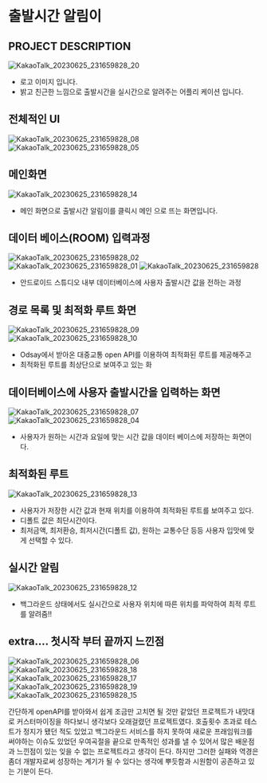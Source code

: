 # 출발시간 알림이

## PROJECT DESCRIPTION
![KakaoTalk_20230625_231659828_20](https://github.com/hacs2772/Screen/assets/107793142/610f3d14-b104-49c0-8157-9bcf584f2b9b)
  - 로고 이미지 입니다.
  - 밝고 친근한 느낌으로 출발시간을 실시간으로 알려주는 어플리 케이션 입니다.


## 전체적인 UI
![KakaoTalk_20230625_231659828_08](https://github.com/hacs2772/Screen/assets/107793142/3a4803e9-56ed-41e2-94cd-fa57f67b8a4d)
![KakaoTalk_20230625_231659828_05](https://github.com/hacs2772/Screen/assets/107793142/7998e80b-f33b-46ca-a4a2-461bb1f0e32f)

## 메인화면
![KakaoTalk_20230625_231659828_14](https://github.com/hacs2772/Screen/assets/107793142/1620c054-9235-44c1-b796-8b9847d6a3fe)
 - 메인 화면으로 출발시간 알림이를 클릭시 메인 으로 뜨는 화면입니다.

## 데이터 베이스(ROOM) 입력과정
![KakaoTalk_20230625_231659828_02](https://github.com/hacs2772/Screen/assets/107793142/10fb0c05-f6e7-4e3f-8f5a-da4e78bbcd9f)
![KakaoTalk_20230625_231659828_01](https://github.com/hacs2772/Screen/assets/107793142/7f5dc521-6496-45f2-affd-197c0b829f9f)
![KakaoTalk_20230625_231659828](https://github.com/hacs2772/Screen/assets/107793142/9944721f-abaa-4ec8-a86d-a5c6c99009d4)
 - 안드로이드 스튜디오 내부 데이터베이스에 사용자 출발시간 값을 전하는 과정</br>

## 경로 목록 및 최적화 루트 화면
![KakaoTalk_20230625_231659828_09](https://github.com/hacs2772/Screen/assets/107793142/c80d897d-72c7-4c82-af73-1d84ddf25b01)
![KakaoTalk_20230625_231659828_10](https://github.com/hacs2772/Screen/assets/107793142/4048a508-9c18-4eed-88b8-ba7ff5de87f9)

 - Odsay에서 받아온 대중교통 open API를 이용하여 최적화된 루트를 제공해주고
 - 최적화된 루트를 최상단으로 보여주고 있는 화

## 데이터베이스에 사용자 출발시간을 입력하는 화면
![KakaoTalk_20230625_231659828_07](https://github.com/hacs2772/Screen/assets/107793142/f221ebc8-fa45-4dc8-8018-dab2d3e776f9)
![KakaoTalk_20230625_231659828_04](https://github.com/hacs2772/Screen/assets/107793142/e78ce2a2-31ee-4610-a2ee-4b952dc94511)

 - 사용자가 원하는 시간과 요일에 맞는 시간 값을 데이터 베이스에 저장하는 화면이다.

## 최적화된 루트
![KakaoTalk_20230625_231659828_13](https://github.com/hacs2772/Screen/assets/107793142/86d1cbd4-1df5-4b06-971d-1b64d04383e7)

 - 사용자가 저장한 시간 값과 현재 위치를 이용하여 최적화된 루트를 보여주고 있다.
 - 디폴트 값은 최단시간이다.
 - 최저금액, 최저환승, 최저시간(디폴트 값), 원하는 교통수단 등등 사용자 입맛에 맞게 선택할 수 있다.

## 실시간 알림
![KakaoTalk_20230625_231659828_12](https://github.com/hacs2772/Screen/assets/107793142/9f1cee43-d460-4832-8e71-fcf518bdcc3c)

 - 백그라운드 상태에서도 실시간으로 사용자 위치에 따른 위치를 파악하여 최적 루트를 알려줌!!






## extra.... 첫시작 부터 끝까지 느낀점
![KakaoTalk_20230625_231659828_06](https://github.com/hacs2772/Screen/assets/107793142/4d0ad5e0-e008-41ba-a687-90bba98ac3da)
![KakaoTalk_20230625_231659828_18](https://github.com/hacs2772/Screen/assets/107793142/b46fc625-3962-4e28-ab50-f7e991150aee)
![KakaoTalk_20230625_231659828_17](https://github.com/hacs2772/Screen/assets/107793142/bca254b5-a078-498b-8a0f-686493e98886)
![KakaoTalk_20230625_231659828_19](https://github.com/hacs2772/Screen/assets/107793142/502b1ff4-07b9-446f-8644-dde99f5db3f2)
![KakaoTalk_20230625_231659828_15](https://github.com/hacs2772/Screen/assets/107793142/dcc342b4-c62d-49a8-b91e-9233d4633cf8)

간단하게 openAPI를 받아와서 쉽게 조금만 고치면 될 것만 같았던 프로젝트가 내맛대로 커스터마이징을 하다보니 생각보다 오래걸렸던 프로젝트였다. 
호출횟수 초과로 테스트가 정지가 됐던 적도 있었고 백그라운드 서비스를 하지 못하여 새로운 프래임워크를 써야하는 이슈도 있었던 우여곡절을 끝으로 
만족적인 성과를 낼 수 있어서 많은 배운점과 느낀점이 있는 잊을 수 없는 프로젝트라고 생각이 든다.
하지만 그러한 실패와 역경은 좀더 개발자로써 성장하는 계기가 될 수 있다는 생각에 뿌듯함과 시원함이 공존하고 있는 기분이 든다.
